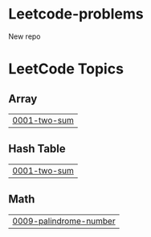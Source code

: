 # Leetcode-problems
New repo

<!---LeetCode Topics Start-->
# LeetCode Topics
## Array
|  |
| ------- |
| [0001-two-sum](https://github.com/Anaswara-D/Leetcode-problems/tree/master/0001-two-sum) |
## Hash Table
|  |
| ------- |
| [0001-two-sum](https://github.com/Anaswara-D/Leetcode-problems/tree/master/0001-two-sum) |
## Math
|  |
| ------- |
| [0009-palindrome-number](https://github.com/Anaswara-D/Leetcode-problems/tree/master/0009-palindrome-number) |
<!---LeetCode Topics End-->